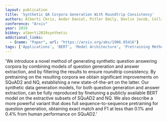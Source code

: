 ```yaml
---
layout: publication
title: 'Synthetic QA Corpora Generation With Roundtrip Consistency'
authors: Alberti Chris, Andor Daniel, Pitler Emily, Devlin Jacob, Collins Michael
conference: "Arxiv"
year: 2019
bibkey: alberti2019synthetic
additional_links:
  - {name: "Paper", url: "https://arxiv.org/abs/1906.05416"}
tags: ['Applications', 'BERT', 'Model Architecture', 'Pretraining Methods', 'Training Techniques']
---
```

'We introduce a novel method of generating synthetic question answering corpora by combining models of question generation and answer extraction, and by filtering the results to ensure roundtrip consistency. By pretraining on the resulting corpora we obtain significant improvements on SQuAD2 and NQ, establishing a new state-of-the-art on the latter. Our synthetic data generation models, for both question generation and answer extraction, can be fully reproduced by finetuning a publicly available BERT model on the extractive subsets of SQuAD2 and NQ. We also describe a more powerful variant that does full sequence-to-sequence pretraining for question generation, obtaining exact match and F1 at less than 0.1&#37; and 0.4&#37; from human performance on SQuAD2.'
